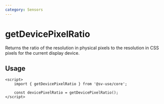 ```yaml
---
category: Sensors
---
```


# getDevicePixelRatio

Returns the ratio of the resolution in physical pixels to the resolution in CSS
pixels for the current display device.

## Usage

```svelte
<script>
	import { getDevicePixelRatio } from '@sv-use/core';

	const devicePixelRatio = getDevicePixelRatio();
</script>
```
